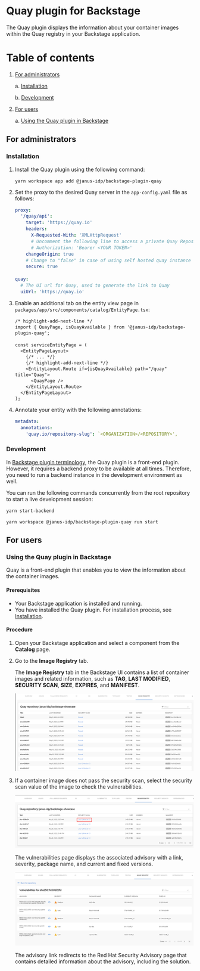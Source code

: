 # Quay plugin for Backstage

The Quay plugin displays the information about your container images within the Quay registry in your Backstage application.

# Table of contents

1. [For administrators](#for-administrators)

   a. [Installation](#installation)

   b. [Development](#development)

1. [For users](#for-users)

   a. [Using the Quay plugin in Backstage](#using-quay-plugin-in-backstage)

## For administrators

### Installation

1. Install the Quay plugin using the following command:

   ```console
   yarn workspace app add @janus-idp/backstage-plugin-quay
   ```

2. Set the proxy to the desired Quay server in the `app-config.yaml` file as follows:

   ```yaml title="app-config.yaml"
   proxy:
     '/quay/api':
       target: 'https://quay.io'
       headers:
         X-Requested-With: 'XMLHttpRequest'
         # Uncomment the following line to access a private Quay Repository using a token
         # Authorization: 'Bearer <YOUR TOKEN>'
       changeOrigin: true
       # Change to "false" in case of using self hosted quay instance with a self-signed certificate
       secure: true

   quay:
     # The UI url for Quay, used to generate the link to Quay
     uiUrl: 'https://quay.io'
   ```

3. Enable an additional tab on the entity view page in `packages/app/src/components/catalog/EntityPage.tsx`:

   ```tsx title="packages/app/src/components/catalog/EntityPage.tsx"
   /* highlight-add-next-line */
   import { QuayPage, isQuayAvailable } from '@janus-idp/backstage-plugin-quay';

   const serviceEntityPage = (
     <EntityPageLayout>
       {/* ... */}
       {/* highlight-add-next-line */}
       <EntityLayout.Route if={isQuayAvailable} path="/quay" title="Quay">
         <QuayPage />
       </EntityLayout.Route>
     </EntityPageLayout>
   );
   ```

4. Annotate your entity with the following annotations:

   ```yaml title="catalog-info.yaml"
   metadata:
     annotations:
       'quay.io/repository-slug': `<ORGANIZATION>/<REPOSITORY>',
   ```

### Development

In [Backstage plugin terminology](https://backstage.io/docs/local-dev/cli-build-system#package-roles), the Quay plugin is a front-end plugin. However, it requires a backend proxy to be available at all times. Therefore, you need to run a backend instance in the development environment as well.

You can run the following commands concurrently from the root repository to start a live development session:

```console
yarn start-backend
```

```console
yarn workspace @janus-idp/backstage-plugin-quay run start
```

## For users

### Using the Quay plugin in Backstage

Quay is a front-end plugin that enables you to view the information about the container images.

#### Prerequisites

- Your Backstage application is installed and running.
- You have installed the Quay plugin. For installation process, see [Installation](#installation).

#### Procedure

1. Open your Backstage application and select a component from the **Catalog** page.
1. Go to the **Image Registry** tab.

   The **Image Registry** tab in the Backstage UI contains a list of container images and related information, such as **TAG**, **LAST MODIFIED**, **SECURITY SCAN**, **SIZE**, **EXPIRES**, and **MANIFEST**.

   ![quay-tab](./images/quay-plugin-backstage1.png)

1. If a container image does not pass the security scan, select the security scan value of the image to check the vulnerabilities.

   ![quay-tab](./images/quay-plugin-backstage2.png)

   The vulnerabilities page displays the associated advisory with a link, severity, package name, and current and fixed versions.

   ![quay-tab-vulnerabilities](./images/quay-plugin-backstage3.png)

   The advisory link redirects to the Red Hat Security Advisory page that contains detailed information about the advisory, including the solution.
